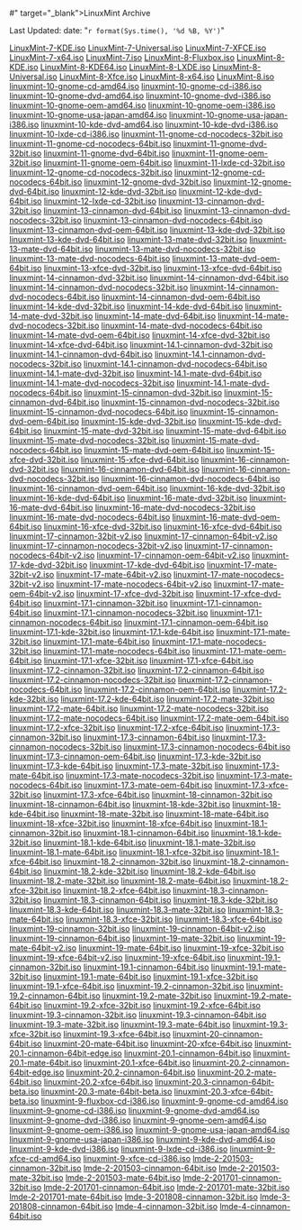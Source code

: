 #" target="_blank">LinuxMint Archive

Last Updated:   date: "`r format(Sys.time(), '%d %B, %Y')`"

<a href="http://gateway.btfs.io/btfs/QmX76yxFrhzwm7mraiWizjkYGJZHDYq6ASjLEbygNduCza" target="_blank">	LinuxMint-7-KDE.iso</a>
<a href="http://gateway.btfs.io/btfs/Qmb9dHfiz1TAzfVvktisWbfRtbrD1KdX6rZAiXvq3d2z9E" target="_blank">	LinuxMint-7-Universal.iso</a>
<a href="http://gateway.btfs.io/btfs/QmUr2xLWUmwdzSJfkcSBJer8Lkzuo1hTWTqvtSZuVcD9ra" target="_blank">	LinuxMint-7-XFCE.iso</a>
<a href="http://gateway.btfs.io/btfs/QmRj2jDQpjswd56WM6CbDpKpCeHpRSZShohcQwanu5ggVn" target="_blank">	LinuxMint-7-x64.iso</a>
<a href="http://gateway.btfs.io/btfs/QmNc6ZiwLii3BR56A8LUSzfanwvfLrPKBHfcJxPdQ14ctH" target="_blank">	LinuxMint-7.iso</a>
<a href="http://gateway.btfs.io/btfs/QmUSj7tfXwAeSxpSJC5Tifc6gxPmHzX1B3gadXeWVGsdwN" target="_blank">	LinuxMint-8-Fluxbox.iso</a>
<a href="http://gateway.btfs.io/btfs/QmbjySp8QrxTUik5hhu37m4Gu74Fvu9284GG9pzF6AN6rN" target="_blank">	LinuxMint-8-KDE.iso</a>
<a href="http://gateway.btfs.io/btfs/QmU8cs394o36smbKp1JKJRE26zby5LHPRSMGrAPRf96GXP" target="_blank">	LinuxMint-8-KDE64.iso</a>
<a href="http://gateway.btfs.io/btfs/QmcyFaPRv2e4kg9pRiKjjxNraMb53Z4AbBdWqEkav5uQ4Y" target="_blank">	LinuxMint-8-LXDE.iso</a>
<a href="http://gateway.btfs.io/btfs/QmRYNFfnPBLXs2VeGNtM4ZbPLGMt6Az9ZHGwKwoJuELS4h" target="_blank">	LinuxMint-8-Universal.iso</a>
<a href="http://gateway.btfs.io/btfs/QmcLKQ67p8MdJsYTuhtzSwxZe3aJyW8m3HKLfUQS2UBkTT" target="_blank">	LinuxMint-8-Xfce.iso</a>
<a href="http://gateway.btfs.io/btfs/QmT5oxPvYivbLvhffVFm2HXYecRUGtcMuU5pFUF7RgA9Tz" target="_blank">	LinuxMint-8-x64.iso</a>
<a href="http://gateway.btfs.io/btfs/QmfNNe7k12TDs9imoY6mAkENmLsCWnUeuj6TP1chGHuxnP" target="_blank">	LinuxMint-8.iso</a>
<a href="http://gateway.btfs.io/btfs/QmUnjQB31e6cJaNUSdDANKVQ6A6Qyi2CfYkcJ4MHf6bbY7" target="_blank">	linuxmint-10-gnome-cd-amd64.iso</a>
<a href="http://gateway.btfs.io/btfs/Qmbf55Bn5xmnsxCBKnLmcNgXv4kmjwLEjKnyo51r3HGWxb" target="_blank">	linuxmint-10-gnome-cd-i386.iso</a>
<a href="http://gateway.btfs.io/btfs/Qmb2Fi36dHfDpkmYLrQ9cuocPPwbii3tSeeh5DWwu34fU7" target="_blank">	linuxmint-10-gnome-dvd-amd64.iso</a>
<a href="http://gateway.btfs.io/btfs/QmSHBNnpqCjJTy4Ua92PBcvq779wWivKWXiDzE6wrbi3HA" target="_blank">	linuxmint-10-gnome-dvd-i386.iso</a>
<a href="http://gateway.btfs.io/btfs/QmaEwf2hgWsxjnHqL8TABqTAam7bwkyy8XjKFc1EwA3xup" target="_blank">	linuxmint-10-gnome-oem-amd64.iso</a>
<a href="http://gateway.btfs.io/btfs/QmTbU4RAfTxBZAJqCwfkvrnxv6RYe5dmEZKsdfXkmcG8vq" target="_blank">	linuxmint-10-gnome-oem-i386.iso</a>
<a href="http://gateway.btfs.io/btfs/QmYmE4Sixk1BzBcGUMnYKFLG8eJWUbFft9qcajzpjksrLs" target="_blank">	linuxmint-10-gnome-usa-japan-amd64.iso</a>
<a href="http://gateway.btfs.io/btfs/QmSu37ionwrMRccrCebceWSB67bnqFTuV2irNBRDhccCwM" target="_blank">	linuxmint-10-gnome-usa-japan-i386.iso</a>
<a href="http://gateway.btfs.io/btfs/QmYTkG1Sy6AefWLt4aNmKR5vTJLtqyUVZZcpfT61Lxk4Lf" target="_blank">	linuxmint-10-kde-dvd-amd64.iso</a>
<a href="http://gateway.btfs.io/btfs/QmdopFKRF8myNjGNwsGEYLz5VFy8HVw4VWWiQW1DYHWNeP" target="_blank">	linuxmint-10-kde-dvd-i386.iso</a>
<a href="http://gateway.btfs.io/btfs/QmR63FH9XZqUTcgXtz2p4rHHkGPoebqG97pqNdsYVwwSJX" target="_blank">	linuxmint-10-lxde-cd-i386.iso</a>
<a href="http://gateway.btfs.io/btfs/QmYhvuabKLjuJUcmQqhLGjsutd6Vz8t8d4DjX2uYL37LDT" target="_blank">	linuxmint-11-gnome-cd-nocodecs-32bit.iso</a>
<a href="http://gateway.btfs.io/btfs/QmdA8ScFNkFgawFfy9TfioT2Cf3EmTaW7SgJact9m7U23N" target="_blank">	linuxmint-11-gnome-cd-nocodecs-64bit.iso</a>
<a href="http://gateway.btfs.io/btfs/QmS5vK327HEkXD1A5W177Ct6eQ9KWECFmUbxZso1LUZibn" target="_blank">	linuxmint-11-gnome-dvd-32bit.iso</a>
<a href="http://gateway.btfs.io/btfs/QmVrPtMy9TmLQN2AWSV8fDzfLcgCFww7nPuTqFgd9zLEQ4" target="_blank">	linuxmint-11-gnome-dvd-64bit.iso</a>
<a href="http://gateway.btfs.io/btfs/Qmae5AXkJpS8KMP6U5oALVujkSyNkZNBDyGx91B1sysTGG" target="_blank">	linuxmint-11-gnome-oem-32bit.iso</a>
<a href="http://gateway.btfs.io/btfs/QmccRp7zE4No2vHKJPy2DzNfDMH8pvGiRkjEB2vzJx4Mxj" target="_blank">	linuxmint-11-gnome-oem-64bit.iso</a>
<a href="http://gateway.btfs.io/btfs/Qmaqi4356tbDBFbFoU8sqg24U7N13AQPjG1RCf1YhFXjUq" target="_blank">	linuxmint-11-lxde-cd-32bit.iso</a>
<a href="http://gateway.btfs.io/btfs/QmQwKq8fxoxNRVGs6ZK5YRJuzsExffNK1Foghx7FvKLhKw" target="_blank">	linuxmint-12-gnome-cd-nocodecs-32bit.iso</a>
<a href="http://gateway.btfs.io/btfs/QmegonwAud24bgYhjdFmUEtpi4P47TkLCL6NKKmgvMkVVs" target="_blank">	linuxmint-12-gnome-cd-nocodecs-64bit.iso</a>
<a href="http://gateway.btfs.io/btfs/QmZgw9axvXmxo2DRg6kuJQDwmVEqWijufLRSDB3s6YpXYd" target="_blank">	linuxmint-12-gnome-dvd-32bit.iso</a>
<a href="http://gateway.btfs.io/btfs/QmZEDMUjyxTPTXesHhrTo8Jtf6TB14zEsmb4b8Mt5RYehU" target="_blank">	linuxmint-12-gnome-dvd-64bit.iso</a>
<a href="http://gateway.btfs.io/btfs/QmZbabTKokanrpAfbBhqpiyusirrYhdcw1VN2J2AoGAsMx" target="_blank">	linuxmint-12-kde-dvd-32bit.iso</a>
<a href="http://gateway.btfs.io/btfs/QmdGEYeoomGMsESYiJk4Z67mY2NmKZEbQawVRR6Z2uemys" target="_blank">	linuxmint-12-kde-dvd-64bit.iso</a>
<a href="http://gateway.btfs.io/btfs/QmaiMSA6fYa9UasVgmBGyLfLptmiphhfAwdxWpqzRtLbqJ" target="_blank">	linuxmint-12-lxde-cd-32bit.iso</a>
<a href="http://gateway.btfs.io/btfs/QmbRxMNWQrPTAJWthuUMuUz2CTALVyZ8Do4HdojTShKWEa" target="_blank">	linuxmint-13-cinnamon-dvd-32bit.iso</a>
<a href="http://gateway.btfs.io/btfs/QmRzzTyDwcTY78PP3LyFkTHq686NfD93yTFTFBHKRkHwns" target="_blank">	linuxmint-13-cinnamon-dvd-64bit.iso</a>
<a href="http://gateway.btfs.io/btfs/QmaaCFypDZR9eKr8rH1XH7NCWHvcTm62ETuaVXq9v86SCL" target="_blank">	linuxmint-13-cinnamon-dvd-nocodecs-32bit.iso</a>
<a href="http://gateway.btfs.io/btfs/QmVzbs8tPYUSdauNAgkvteR4Zm3H98RKsZxFqDUb9MT7v8" target="_blank">	linuxmint-13-cinnamon-dvd-nocodecs-64bit.iso</a>
<a href="http://gateway.btfs.io/btfs/QmfJfVFYs7yxSGC9dfm6ByGPTcmQMiWjQ5aiKVbmuSKpWo" target="_blank">	linuxmint-13-cinnamon-dvd-oem-64bit.iso</a>
<a href="http://gateway.btfs.io/btfs/QmT3SoW7wFCN4YCzecYtHexgRkHTJkuJxDgdtThphnk4vj" target="_blank">	linuxmint-13-kde-dvd-32bit.iso</a>
<a href="http://gateway.btfs.io/btfs/QmTCb2akxV8PF3NorZ99HjU8T8SMTpXMT3QGwAhSfUhZMa" target="_blank">	linuxmint-13-kde-dvd-64bit.iso</a>
<a href="http://gateway.btfs.io/btfs/QmTeVmgxAHuz68JkPujinKD5yRboJXcwifAMH2FzANiZWn" target="_blank">	linuxmint-13-mate-dvd-32bit.iso</a>
<a href="http://gateway.btfs.io/btfs/QmZUKaTrF7UHkZJiHA2a9MgmTvhhFTbprNV3zonMXphrtX" target="_blank">	linuxmint-13-mate-dvd-64bit.iso</a>
<a href="http://gateway.btfs.io/btfs/QmTj14u3dUtL4ywEsbm1rN8upH9wQs3XCbX3UPU8zjQwMt" target="_blank">	linuxmint-13-mate-dvd-nocodecs-32bit.iso</a>
<a href="http://gateway.btfs.io/btfs/QmeT22ywqLPt8qUE9ABeBShiUbsCodk13JAfv34gDyYLYe" target="_blank">	linuxmint-13-mate-dvd-nocodecs-64bit.iso</a>
<a href="http://gateway.btfs.io/btfs/QmWdfVXG6DMbSn3kqe2cPNqDCGcMFnhYQ3MEksLpRw4pd9" target="_blank">	linuxmint-13-mate-dvd-oem-64bit.iso</a>
<a href="http://gateway.btfs.io/btfs/Qma7qnrfQyyhsUyMwp1BPwRA3jecLsKHz86ufsKh1ftmQ2" target="_blank">	linuxmint-13-xfce-dvd-32bit.iso</a>
<a href="http://gateway.btfs.io/btfs/QmXECMgDbRp36dFtX9pUSCZ45znnj9hkbtXPSreBSC6zSY" target="_blank">	linuxmint-13-xfce-dvd-64bit.iso</a>
<a href="http://gateway.btfs.io/btfs/QmQudCTKL5uJxgoSMmuDo1AygoAaksheCyKrdJripYjVM1" target="_blank">	linuxmint-14-cinnamon-dvd-32bit.iso</a>
<a href="http://gateway.btfs.io/btfs/QmPXR1FZBaWYpw4kkDFHAcQr3YcSwKzTQ5dAnB3L6wkYrX" target="_blank">	linuxmint-14-cinnamon-dvd-64bit.iso</a>
<a href="http://gateway.btfs.io/btfs/Qmd1mH8rdauVUhubYVeT3neeG3GbxWQNQDxiQiDaLazVqp" target="_blank">	linuxmint-14-cinnamon-dvd-nocodecs-32bit.iso</a>
<a href="http://gateway.btfs.io/btfs/Qmc4UtLYpygvk1CMdu2MkcazoJsiaHaVZ9Um4ZjSP1bX3z" target="_blank">	linuxmint-14-cinnamon-dvd-nocodecs-64bit.iso</a>
<a href="http://gateway.btfs.io/btfs/QmPibjSMQ2zFqJrPsroZ7otpvSi1rRB9StECKqCAiRGymL" target="_blank">	linuxmint-14-cinnamon-dvd-oem-64bit.iso</a>
<a href="http://gateway.btfs.io/btfs/QmQzHb4u5UuAF1HB1Mhh9FqVQxnQUhZSTUaWhVKg3pwCq3" target="_blank">	linuxmint-14-kde-dvd-32bit.iso</a>
<a href="http://gateway.btfs.io/btfs/QmQoSqyjKozRjmTd6wi7CUfe4SjteyDicpYgz2dCm3rGRX" target="_blank">	linuxmint-14-kde-dvd-64bit.iso</a>
<a href="http://gateway.btfs.io/btfs/QmPaTvSWV2JrT1hUNaQUWLAbBuHmP7jvCKVS4a3auhwVwV" target="_blank">	linuxmint-14-mate-dvd-32bit.iso</a>
<a href="http://gateway.btfs.io/btfs/QmZkAvhrCmET33F3VfP2uVdrwENG44A1XTAt3G3QLz3wU1" target="_blank">	linuxmint-14-mate-dvd-64bit.iso</a>
<a href="http://gateway.btfs.io/btfs/QmdeJUefZzvkzk2dFHbAryS3eo6gFXR1WTGqttFjK1TkXW" target="_blank">	linuxmint-14-mate-dvd-nocodecs-32bit.iso</a>
<a href="http://gateway.btfs.io/btfs/QmdkHZi13yGLN6FsWgPGSiUbxbAvTSzXgmKB6CuNNhnYa1" target="_blank">	linuxmint-14-mate-dvd-nocodecs-64bit.iso</a>
<a href="http://gateway.btfs.io/btfs/QmawEwK22LyEQCaHRqP19TZS9nnVae6Up6tiUMHk7xjZ7E" target="_blank">	linuxmint-14-mate-dvd-oem-64bit.iso</a>
<a href="http://gateway.btfs.io/btfs/Qmb93AZYxFE3Rx1rUEZDuTXDFz1Cvk8PNTfNCzDmcqyEGU" target="_blank">	linuxmint-14-xfce-dvd-32bit.iso</a>
<a href="http://gateway.btfs.io/btfs/QmdbJSriQn24zD8hCu43BVZCrDvjD2HyZpTUwkhvVXn4cD" target="_blank">	linuxmint-14-xfce-dvd-64bit.iso</a>
<a href="http://gateway.btfs.io/btfs/Qma8uqysSxMymZhCzrFoDQqfxVvF1FQMnjWjhZ8YohmvPH" target="_blank">	linuxmint-14.1-cinnamon-dvd-32bit.iso</a>
<a href="http://gateway.btfs.io/btfs/QmTUgCNFGu2vjjrkavQHdss8iPEA84uTrLnygEciJTSGhc" target="_blank">	linuxmint-14.1-cinnamon-dvd-64bit.iso</a>
<a href="http://gateway.btfs.io/btfs/QmdPPxMZAovfhxbgh6HQNg3DyMht2vBVwX5aA877fwwt8F" target="_blank">	linuxmint-14.1-cinnamon-dvd-nocodecs-32bit.iso</a>
<a href="http://gateway.btfs.io/btfs/QmfEJk7d5mZA9WXffKxFAQBN3G1snLWLBDMuGJLYm35aJT" target="_blank">	linuxmint-14.1-cinnamon-dvd-nocodecs-64bit.iso</a>
<a href="http://gateway.btfs.io/btfs/QmPJsLbNYsxopgv7oDR13q4Dbr1n4w8tnF7v9JLB37d1zE" target="_blank">	linuxmint-14.1-mate-dvd-32bit.iso</a>
<a href="http://gateway.btfs.io/btfs/QmR9eQork1MAsFYbX4ohknS9SwxVh4KDuozkFv3ZVVqx2M" target="_blank">	linuxmint-14.1-mate-dvd-64bit.iso</a>
<a href="http://gateway.btfs.io/btfs/QmbePWYWwJyhyycfRPvjEjvZjs4Y3tBg9iJ1ttgT8XRAT6" target="_blank">	linuxmint-14.1-mate-dvd-nocodecs-32bit.iso</a>
<a href="http://gateway.btfs.io/btfs/QmR1dnfgzJBJa3JXCzDRoygK9YyEUQJnfqn7RHGg4dtAYe" target="_blank">	linuxmint-14.1-mate-dvd-nocodecs-64bit.iso</a>
<a href="http://gateway.btfs.io/btfs/QmUdmxu4JTrq4gjzbbAyHgYuNt1wQe5Kk2Hif6BpFAmn9b" target="_blank">	linuxmint-15-cinnamon-dvd-32bit.iso</a>
<a href="http://gateway.btfs.io/btfs/QmbirHvUSmawRzfub8KSq9BVrj7KV5T1YT27h9R4gbTuKc" target="_blank">	linuxmint-15-cinnamon-dvd-64bit.iso</a>
<a href="http://gateway.btfs.io/btfs/QmfGVi3aR9yhRGGeAVoByuTThaQe4QGiRy9wtXKcSKKuqX" target="_blank">	linuxmint-15-cinnamon-dvd-nocodecs-32bit.iso</a>
<a href="http://gateway.btfs.io/btfs/QmYWhnZuPG2t79HuVQyL2EHZi67xvZnk1oxY4B7QnjaoRK" target="_blank">	linuxmint-15-cinnamon-dvd-nocodecs-64bit.iso</a>
<a href="http://gateway.btfs.io/btfs/QmP7Kf7p23VS4J4euYZwnrT6V23SZbVRfnDorhYo45RV9h" target="_blank">	linuxmint-15-cinnamon-dvd-oem-64bit.iso</a>
<a href="http://gateway.btfs.io/btfs/QmUXseup6fVZ3GpCdf51aQuP6CEHJDkU5vF7Xa1o6A8DeD" target="_blank">	linuxmint-15-kde-dvd-32bit.iso</a>
<a href="http://gateway.btfs.io/btfs/QmQfQ7dnA3im5QmNn7idUe9A7M622E5aZqpUSUFHyors5x" target="_blank">	linuxmint-15-kde-dvd-64bit.iso</a>
<a href="http://gateway.btfs.io/btfs/QmWVPEmDRPNT1PtMzwpP3gP4XsS5Hcd3ch433owqw53Fx3" target="_blank">	linuxmint-15-mate-dvd-32bit.iso</a>
<a href="http://gateway.btfs.io/btfs/QmeAJGxAZUDqHV6ezMfHZ74u97fqPn57yVigCRVdwTSrVf" target="_blank">	linuxmint-15-mate-dvd-64bit.iso</a>
<a href="http://gateway.btfs.io/btfs/QmdV4298tWvjCP5D1RepKV75E9thGwsak5CksM182XfQKh" target="_blank">	linuxmint-15-mate-dvd-nocodecs-32bit.iso</a>
<a href="http://gateway.btfs.io/btfs/QmVwm9VWh6Tavv3v7CFDQBodB3kokWGfcrHJgB1uUPESM4" target="_blank">	linuxmint-15-mate-dvd-nocodecs-64bit.iso</a>
<a href="http://gateway.btfs.io/btfs/QmWHJsFPodz5sQv9AEnyfgD8LafbYoo6c6UMne2hJ9Gzxf" target="_blank">	linuxmint-15-mate-dvd-oem-64bit.iso</a>
<a href="http://gateway.btfs.io/btfs/QmX4Kxw1qtCYKhtWkmyf8Y9SB6bT3PftnuYUP7JdBSb7f2" target="_blank">	linuxmint-15-xfce-dvd-32bit.iso</a>
<a href="http://gateway.btfs.io/btfs/QmUevXD5tPSNd1ByFLMcSWECBSdk8YrMiKV7qMZWtMjCAF" target="_blank">	linuxmint-15-xfce-dvd-64bit.iso</a>
<a href="http://gateway.btfs.io/btfs/QmZDmdX7Yr7JbvcgwMmK7WhFXC58oojLcmxEBNdqfdPq6M" target="_blank">	linuxmint-16-cinnamon-dvd-32bit.iso</a>
<a href="http://gateway.btfs.io/btfs/QmVCwUBBYjLgKWEg6NeexF9bgeE9PViRhSTrC9thM2Jnju" target="_blank">	linuxmint-16-cinnamon-dvd-64bit.iso</a>
<a href="http://gateway.btfs.io/btfs/QmRCdoLWFoGiUVrtkr1gLT4tPfY2AKRFeSpcWEAainKbqT" target="_blank">	linuxmint-16-cinnamon-dvd-nocodecs-32bit.iso</a>
<a href="http://gateway.btfs.io/btfs/Qme9KwYjQaiNUuNWydN26x5W9xgYUiXweMCuS5HCC358xF" target="_blank">	linuxmint-16-cinnamon-dvd-nocodecs-64bit.iso</a>
<a href="http://gateway.btfs.io/btfs/QmdSFHaxDt4vJWo5WkbGk6JNST8bdGvY1But4WT3SfMepu" target="_blank">	linuxmint-16-cinnamon-dvd-oem-64bit.iso</a>
<a href="http://gateway.btfs.io/btfs/QmV1Z4Cizsa7YsK8EmE95xx7WH8R4bhdYjRuScuQdjQ8sq" target="_blank">	linuxmint-16-kde-dvd-32bit.iso</a>
<a href="http://gateway.btfs.io/btfs/QmQqCw3qww1aWNWAegvM2aPDHf3Q4gLtFt1i3FAyVgBLe7" target="_blank">	linuxmint-16-kde-dvd-64bit.iso</a>
<a href="http://gateway.btfs.io/btfs/QmTCEePoTKW8ysRYjerd9UzjfFcwRp5gpwtGK1GbvqeUtU" target="_blank">	linuxmint-16-mate-dvd-32bit.iso</a>
<a href="http://gateway.btfs.io/btfs/QmaB9CyJTJqARb7tnQFbmPpUfEAnnoa3mUu7DMpuYviUAX" target="_blank">	linuxmint-16-mate-dvd-64bit.iso</a>
<a href="http://gateway.btfs.io/btfs/QmfFxyyhu1r2BuTpCvvbb5qHD1qgY7oAjj4xHnMzH8ZYyS" target="_blank">	linuxmint-16-mate-dvd-nocodecs-32bit.iso</a>
<a href="http://gateway.btfs.io/btfs/QmNd4c2prLAgiWbsCcfPL5YLoja9pxTv2pLPghF8v2cGSS" target="_blank">	linuxmint-16-mate-dvd-nocodecs-64bit.iso</a>
<a href="http://gateway.btfs.io/btfs/QmUbF7jqDLA7XvwozHis8Aq3qE2pJ9C9fDaPoJPZHHGDoc" target="_blank">	linuxmint-16-mate-dvd-oem-64bit.iso</a>
<a href="http://gateway.btfs.io/btfs/QmUgiVBf7BPyiCBRfa3qsGM4keMEVvX2m8QSioAG77fNhh" target="_blank">	linuxmint-16-xfce-dvd-32bit.iso</a>
<a href="http://gateway.btfs.io/btfs/QmQrgPTmycgdG8zKrkW4d386eZAep7Uiyfg16MyP1wJdLn" target="_blank">	linuxmint-16-xfce-dvd-64bit.iso</a>
<a href="http://gateway.btfs.io/btfs/Qma85qT3bPEk3eX3Je47h6tiPjZMBiphqx4oBPMGck3EaT" target="_blank">	linuxmint-17-cinnamon-32bit-v2.iso</a>
<a href="http://gateway.btfs.io/btfs/QmQh1knkC2YwraMg9TNa8ALZYVgWz3R6apUyVRmwbCrD8C" target="_blank">	linuxmint-17-cinnamon-64bit-v2.iso</a>
<a href="http://gateway.btfs.io/btfs/Qmf1tsH3f3J2i2foSqC7PUod9nstW2s5tK4EVuWv1Qo2Gm" target="_blank">	linuxmint-17-cinnamon-nocodecs-32bit-v2.iso</a>
<a href="http://gateway.btfs.io/btfs/QmfUe49iZ7ymKmEwkDu1F6mqFC9kSHjNP9Jzu5Fc5zrb7p" target="_blank">	linuxmint-17-cinnamon-nocodecs-64bit-v2.iso</a>
<a href="http://gateway.btfs.io/btfs/QmTkxVooXd1dDDbLJ7EK2cTP8U6wJ4cQvjP45bgCRZDsWw" target="_blank">	linuxmint-17-cinnamon-oem-64bit-v2.iso</a>
<a href="http://gateway.btfs.io/btfs/QmXRwj5Rd3B4eZZteaCwkgmBzovDcVquBi3mJaMhjmEkkD" target="_blank">	linuxmint-17-kde-dvd-32bit.iso</a>
<a href="http://gateway.btfs.io/btfs/QmciqbR4SEvS8UbkTUgfq278J6LW5ZMXDiyGwEfvL27dNm" target="_blank">	linuxmint-17-kde-dvd-64bit.iso</a>
<a href="http://gateway.btfs.io/btfs/QmXMHVS4MLpS1LVbdjmssKLVwvTsJLx7gNPYP4TxPrBK1m" target="_blank">	linuxmint-17-mate-32bit-v2.iso</a>
<a href="http://gateway.btfs.io/btfs/QmWjp6gQ7q2s3cySWFUAR8PpWjaniHoYArnRf4ZuVEGNkQ" target="_blank">	linuxmint-17-mate-64bit-v2.iso</a>
<a href="http://gateway.btfs.io/btfs/QmaafUBBMUJQxVvRqECThqfoqcd4raa2rs1pHXC8eieg7M" target="_blank">	linuxmint-17-mate-nocodecs-32bit-v2.iso</a>
<a href="http://gateway.btfs.io/btfs/Qmbh19EjYkPtKGTbPg89eQRyugkDbgMQDQQkMLzXksfwzJ" target="_blank">	linuxmint-17-mate-nocodecs-64bit-v2.iso</a>
<a href="http://gateway.btfs.io/btfs/QmPQncWgBf53hjW1ca3xkdokn5KPeRSmuF6VDVWptaxPyE" target="_blank">	linuxmint-17-mate-oem-64bit-v2.iso</a>
<a href="http://gateway.btfs.io/btfs/QmcPNdprLQbutRH4Rut4XSzG17tV4y7xBcqzEprswE4r4s" target="_blank">	linuxmint-17-xfce-dvd-32bit.iso</a>
<a href="http://gateway.btfs.io/btfs/QmejR6j5FXau3zvyCfS9h75V6hLp2GKakg9KksDn9CQEbY" target="_blank">	linuxmint-17-xfce-dvd-64bit.iso</a>
<a href="http://gateway.btfs.io/btfs/QmaNkvUZnDsizHswf46bySTJUo1nWRWgwLwErY2sg9c9LK" target="_blank">	linuxmint-17.1-cinnamon-32bit.iso</a>
<a href="http://gateway.btfs.io/btfs/QmcKBC5v2ZwHBtkrpmnrVR2fjACyG8ubrKiPiFJAYN4b73" target="_blank">	linuxmint-17.1-cinnamon-64bit.iso</a>
<a href="http://gateway.btfs.io/btfs/QmXYKj5Bkw1MLPi3pT6i9wPE85XHzevcdtU5nYihrfrGmz" target="_blank">	linuxmint-17.1-cinnamon-nocodecs-32bit.iso</a>
<a href="http://gateway.btfs.io/btfs/QmWzgzmSEAMCEdxLoD1SzqAikMD171Ja98SSEoUFn4UJ9w" target="_blank">	linuxmint-17.1-cinnamon-nocodecs-64bit.iso</a>
<a href="http://gateway.btfs.io/btfs/QmRfMFzL6NbiGNLpVGpUYyGevAiMZsAfvSE85J9FMnqWhY" target="_blank">	linuxmint-17.1-cinnamon-oem-64bit.iso</a>
<a href="http://gateway.btfs.io/btfs/QmX6BxSxHZscRdLCaLhBSs1BcBQwdSR4AXNnnRqEU5FTSM" target="_blank">	linuxmint-17.1-kde-32bit.iso</a>
<a href="http://gateway.btfs.io/btfs/QmakJsTHnSKqFzAr7MpcMVgmEYj69dSdQxZdTbjw9Sih3F" target="_blank">	linuxmint-17.1-kde-64bit.iso</a>
<a href="http://gateway.btfs.io/btfs/QmeQP36oeUoNRyPUtmcsrhf73HKwei7NyGP27teGdzRBxP" target="_blank">	linuxmint-17.1-mate-32bit.iso</a>
<a href="http://gateway.btfs.io/btfs/QmZFtBU5Hf1gcNMATBtLQebDzCzFts24aMcwDJp9CqqojM" target="_blank">	linuxmint-17.1-mate-64bit.iso</a>
<a href="http://gateway.btfs.io/btfs/QmdV2ND7sPCEz27szwiKctykRGTXXzDE37DGf7X4Feo1tE" target="_blank">	linuxmint-17.1-mate-nocodecs-32bit.iso</a>
<a href="http://gateway.btfs.io/btfs/QmWHSNXMQuWxKcZZN5gU1Tm59Y5LdHENqAekxhBVgM93Bb" target="_blank">	linuxmint-17.1-mate-nocodecs-64bit.iso</a>
<a href="http://gateway.btfs.io/btfs/QmRZ8rDkjbYNEjgyNzi8TiqGruMTQZoSsSXdzbGNGZTCKj" target="_blank">	linuxmint-17.1-mate-oem-64bit.iso</a>
<a href="http://gateway.btfs.io/btfs/QmZUTDRtwNRw7Cn9rCXFBPbpfr9Pg3qk3RVQMMmt69EpbT" target="_blank">	linuxmint-17.1-xfce-32bit.iso</a>
<a href="http://gateway.btfs.io/btfs/QmfRJAN2MD6Y2ku8512C5iuLwSpbn9S6xWsc9KNenA3Sq2" target="_blank">	linuxmint-17.1-xfce-64bit.iso</a>
<a href="http://gateway.btfs.io/btfs/QmQM8EHxa5SjA4nMACraiJ89ez25B976nopfWbYG6FPPWq" target="_blank">	linuxmint-17.2-cinnamon-32bit.iso</a>
<a href="http://gateway.btfs.io/btfs/QmevRBhm7vHe5j3XHXrwMPx1dHsB6myLGnV1DXiDMGammn" target="_blank">	linuxmint-17.2-cinnamon-64bit.iso</a>
<a href="http://gateway.btfs.io/btfs/QmZd9iidtE8QCxjPoR3qJyt5tvqK46h7uhr6rsD5rzuBoQ" target="_blank">	linuxmint-17.2-cinnamon-nocodecs-32bit.iso</a>
<a href="http://gateway.btfs.io/btfs/QmSj4yXkpbcBSQdHUKH1jj9FbxZVrpZQSXVXpoUmfNEmeD" target="_blank">	linuxmint-17.2-cinnamon-nocodecs-64bit.iso</a>
<a href="http://gateway.btfs.io/btfs/QmTRCk5WoJDoTrezf5uByKMXD8t3kYqNKC9YgjYEeUu3Z6" target="_blank">	linuxmint-17.2-cinnamon-oem-64bit.iso</a>
<a href="http://gateway.btfs.io/btfs/QmYnZNnaiBvMSJKGNss6xxCWjAM8z11n7g7JDyY48YG5qk" target="_blank">	linuxmint-17.2-kde-32bit.iso</a>
<a href="http://gateway.btfs.io/btfs/QmZT7U6TdRB4w9fMFrpXby42KyQFajxRYCsSpgQYXkCNTW" target="_blank">	linuxmint-17.2-kde-64bit.iso</a>
<a href="http://gateway.btfs.io/btfs/QmZTkCcKV78SvQtcqCZ5sLqbLtFtE4JHk2fCoCB2nK53Rd" target="_blank">	linuxmint-17.2-mate-32bit.iso</a>
<a href="http://gateway.btfs.io/btfs/QmbZccd1UMcAVYbeQn6y4Jp1uCYwUyKxKBfudr25aefHkz" target="_blank">	linuxmint-17.2-mate-64bit.iso</a>
<a href="http://gateway.btfs.io/btfs/QmVqh9NZ35jyJbDqMdTauRERodDHQ2A2mdhJV6Q22e2ZQc" target="_blank">	linuxmint-17.2-mate-nocodecs-32bit.iso</a>
<a href="http://gateway.btfs.io/btfs/QmbSiWa7i9C4DUQ6WZ3wCWccsKM9CRrqUxyCxA6VsJZC84" target="_blank">	linuxmint-17.2-mate-nocodecs-64bit.iso</a>
<a href="http://gateway.btfs.io/btfs/Qmc68dhNBzJS6HoqiULpdh9aJmmUDUG3JS2MeAcUxJga4G" target="_blank">	linuxmint-17.2-mate-oem-64bit.iso</a>
<a href="http://gateway.btfs.io/btfs/QmZbxEupMbVBhMP95FuZdMDVMuJRur8FynEyrqTaUCrp53" target="_blank">	linuxmint-17.2-xfce-32bit.iso</a>
<a href="http://gateway.btfs.io/btfs/QmctTZ9W8CdLQcGr27hwopYgyFGFawToRzLPKVZ9kcqtVh" target="_blank">	linuxmint-17.2-xfce-64bit.iso</a>
<a href="http://gateway.btfs.io/btfs/QmUK85WdQ7rKwrqchS9fKZ5GHh3LQi8E29bfGo4knHTrML" target="_blank">	linuxmint-17.3-cinnamon-32bit.iso</a>
<a href="http://gateway.btfs.io/btfs/QmcufKuNGaoHR3ichqYC9ogMZYLC8rmL5QZj31GaUUvaKg" target="_blank">	linuxmint-17.3-cinnamon-64bit.iso</a>
<a href="http://gateway.btfs.io/btfs/QmRtSoPh97FgiRiDXPz7i8mw5UaLk36nbUU1qFfjVtx8wV" target="_blank">	linuxmint-17.3-cinnamon-nocodecs-32bit.iso</a>
<a href="http://gateway.btfs.io/btfs/QmUZiBoyLTsVn6CQnCuqyG4HBBCCPYUWocpafEam5XJCeH" target="_blank">	linuxmint-17.3-cinnamon-nocodecs-64bit.iso</a>
<a href="http://gateway.btfs.io/btfs/QmavLfDdd74phr45sEZ36PQLFxU3BugoYnFNGbt7zr8nv3" target="_blank">	linuxmint-17.3-cinnamon-oem-64bit.iso</a>
<a href="http://gateway.btfs.io/btfs/QmTthYroszWNWqSuQ2hS9tB6fhHDgQwSqEC2HXVNn5oZ5b" target="_blank">	linuxmint-17.3-kde-32bit.iso</a>
<a href="http://gateway.btfs.io/btfs/QmaWezY8Xk3woPjYAUtUkzAeG2PEDNDUGuh3VEV3ch2NEU" target="_blank">	linuxmint-17.3-kde-64bit.iso</a>
<a href="http://gateway.btfs.io/btfs/QmdKvmt4oGdWk1QKTLSnk6FB24xTzsG5t98EQ3Sdi3eJWx" target="_blank">	linuxmint-17.3-mate-32bit.iso</a>
<a href="http://gateway.btfs.io/btfs/QmNTsCgu34DrXDa7ZA26Zxow5J8REv8UQJ9b8jQrxvVUZS" target="_blank">	linuxmint-17.3-mate-64bit.iso</a>
<a href="http://gateway.btfs.io/btfs/QmNym1t32YhefLJrnDE9n6WESFLt4wTkbUPY4gzBHjbNDW" target="_blank">	linuxmint-17.3-mate-nocodecs-32bit.iso</a>
<a href="http://gateway.btfs.io/btfs/QmXbA3arGDVjmk57oLBVSBDRu4XeDovgE6QFqCANhARMyr" target="_blank">	linuxmint-17.3-mate-nocodecs-64bit.iso</a>
<a href="http://gateway.btfs.io/btfs/QmdtxU9wdgPVGBnfWyyUCvLX858tAmzncxr9k5F8UCRYWE" target="_blank">	linuxmint-17.3-mate-oem-64bit.iso</a>
<a href="http://gateway.btfs.io/btfs/QmVwftz2fKxCbrpgxgMEGLuz2X3hgPMx1C1MieyTNYmQsx" target="_blank">	linuxmint-17.3-xfce-32bit.iso</a>
<a href="http://gateway.btfs.io/btfs/QmeboSDY2BNktnnP8HnB2iRuSFFRyK1PuNAovAu27JJ9MB" target="_blank">	linuxmint-17.3-xfce-64bit.iso</a>
<a href="http://gateway.btfs.io/btfs/QmRSpQsurC7h9PcSEa5bsvSoBtpUV5YcYXrHYUWZZSFwyg" target="_blank">	linuxmint-18-cinnamon-32bit.iso</a>
<a href="http://gateway.btfs.io/btfs/QmNVyNET66RKpump1bdvNxTL5pbTW3QShTdRkygVz9Xr5f" target="_blank">	linuxmint-18-cinnamon-64bit.iso</a>
<a href="http://gateway.btfs.io/btfs/QmTMs6CPzXpYnYcMTwvTsMjnR5BMH6gqYG8yUZWhSUFerW" target="_blank">	linuxmint-18-kde-32bit.iso</a>
<a href="http://gateway.btfs.io/btfs/QmcHqw5phWgEjtGoQq5kehy3HebbmffQAHJErziCY1sXLF" target="_blank">	linuxmint-18-kde-64bit.iso</a>
<a href="http://gateway.btfs.io/btfs/QmaoG7BE7xJS81RckaPCeJHbLLtg9sPTYZVjRoCPxiM2Mo" target="_blank">	linuxmint-18-mate-32bit.iso</a>
<a href="http://gateway.btfs.io/btfs/QmTB4pc2BM9xdKkVTHVoxzyWmrKU3AsbEznZWcEu46Wt8E" target="_blank">	linuxmint-18-mate-64bit.iso</a>
<a href="http://gateway.btfs.io/btfs/QmNaZPRof2TuK1pZB4rpQiUnS4KvGqz1kGtMVftz9utg96" target="_blank">	linuxmint-18-xfce-32bit.iso</a>
<a href="http://gateway.btfs.io/btfs/QmSaEsbwaeqefsWdsrqLMS8MeZDuygUmJD3bDEojyUq5eL" target="_blank">	linuxmint-18-xfce-64bit.iso</a>
<a href="http://gateway.btfs.io/btfs/QmbjWCjxSiyqKbUWbkreVcaZcDV5TFngPwxsDoM4NhECsy" target="_blank">	linuxmint-18.1-cinnamon-32bit.iso</a>
<a href="http://gateway.btfs.io/btfs/Qmb8BZuyDjwSnzkdGgLmZmZM5LxtjKZqckZdhjEwmPx9LF" target="_blank">	linuxmint-18.1-cinnamon-64bit.iso</a>
<a href="http://gateway.btfs.io/btfs/QmUUhaatjnPcPQ9Pa3hdE64EvfKLCzcMGJaHGWqZNVw6zZ" target="_blank">	linuxmint-18.1-kde-32bit.iso</a>
<a href="http://gateway.btfs.io/btfs/Qma95AaDWC7TgEe8pZwHRgmhWmpwRbRQc3SMcn9rzwUHHg" target="_blank">	linuxmint-18.1-kde-64bit.iso</a>
<a href="http://gateway.btfs.io/btfs/QmcvZMJ2UPuUt3Pe7GweQSsMwfCe9Wvy2PiGtA2Qn9Q9t1" target="_blank">	linuxmint-18.1-mate-32bit.iso</a>
<a href="http://gateway.btfs.io/btfs/QmRqYGbz71wxW8iaJaP3gxKF87zp2kxDWG7ox6PirrDxNg" target="_blank">	linuxmint-18.1-mate-64bit.iso</a>
<a href="http://gateway.btfs.io/btfs/QmRfQczHQVFHmwsse4q8QCjge9wrhgeNwEZbqW7cqcpkNg" target="_blank">	linuxmint-18.1-xfce-32bit.iso</a>
<a href="http://gateway.btfs.io/btfs/QmTeitzzfuS9qBqQ53g7yM6ViEmSrBts1Btb8t7m7e345D" target="_blank">	linuxmint-18.1-xfce-64bit.iso</a>
<a href="http://gateway.btfs.io/btfs/QmPK1udfbWMLdUitHABf5dKDN89Rgozng3mQETH43x5H6E" target="_blank">	linuxmint-18.2-cinnamon-32bit.iso</a>
<a href="http://gateway.btfs.io/btfs/QmU5BjB7FUW7VLuvdag3Dns2j6WVWNHzb95VfGVHNCKV1R" target="_blank">	linuxmint-18.2-cinnamon-64bit.iso</a>
<a href="http://gateway.btfs.io/btfs/QmNdBBtXecQnx6BbJjJJuR69vBXnEuQbGzaUY78bM5Ps14" target="_blank">	linuxmint-18.2-kde-32bit.iso</a>
<a href="http://gateway.btfs.io/btfs/QmVz1yVbomC1RNcVEdfWkqCpUb6AiRZp8sxcRRdqDH5Y88" target="_blank">	linuxmint-18.2-kde-64bit.iso</a>
<a href="http://gateway.btfs.io/btfs/QmNTGsR7un97LC8Wkq39uhpptNkSFmLFN61DZbJguTEndf" target="_blank">	linuxmint-18.2-mate-32bit.iso</a>
<a href="http://gateway.btfs.io/btfs/QmaLNbKVmXBjrD1QEAwpLbm6wbJpF7uaCyo1kyk7e763jf" target="_blank">	linuxmint-18.2-mate-64bit.iso</a>
<a href="http://gateway.btfs.io/btfs/QmZ7v7MwX3FyqXk1bSV8M4oywt89W9dygscji8xbmsgups" target="_blank">	linuxmint-18.2-xfce-32bit.iso</a>
<a href="http://gateway.btfs.io/btfs/Qmbiyf54vzHFxcmDbzhqATsQZ8yBgXjmbSuYjzRh1qViDK" target="_blank">	linuxmint-18.2-xfce-64bit.iso</a>
<a href="http://gateway.btfs.io/btfs/QmQyEeq9ewvt4SyhUhjmMYZYmFM2gqcSyc4bCke6snACv4" target="_blank">	linuxmint-18.3-cinnamon-32bit.iso</a>
<a href="http://gateway.btfs.io/btfs/QmZc9DYPYc9fYJL6tCobuAjWzE31rd9XQgjFFNJXX1tvNu" target="_blank">	linuxmint-18.3-cinnamon-64bit.iso</a>
<a href="http://gateway.btfs.io/btfs/Qmea9XjTvrhopjtjHs6r2bUYLEDdXD613K72dSx4wMmBJs" target="_blank">	linuxmint-18.3-kde-32bit.iso</a>
<a href="http://gateway.btfs.io/btfs/QmeYWBWrzHqCtdMqdXe89yaUrsJWfBoQed8xeXi8D3yPLA" target="_blank">	linuxmint-18.3-kde-64bit.iso</a>
<a href="http://gateway.btfs.io/btfs/QmNrVmd8Y6n3Vjsyk43hfuTyyuU96EvqZhj8v1w5QhHwef" target="_blank">	linuxmint-18.3-mate-32bit.iso</a>
<a href="http://gateway.btfs.io/btfs/QmQQZYzupKaZvSHe6GgMRWtKWSBUb8dvnyYoNNdwpKPKni" target="_blank">	linuxmint-18.3-mate-64bit.iso</a>
<a href="http://gateway.btfs.io/btfs/QmSrghiyXSyrkJyCYi1sK4j7LiJtQDAWxax8yX8KTVsoMW" target="_blank">	linuxmint-18.3-xfce-32bit.iso</a>
<a href="http://gateway.btfs.io/btfs/QmZ6ad7VAhxAK3o5sndRYqEDSJcqoBHUJX6JbXMsc3n5Ap" target="_blank">	linuxmint-18.3-xfce-64bit.iso</a>
<a href="http://gateway.btfs.io/btfs/QmeBmZetXnL8XgbQRVFhia4FCmKrS71wNWVypmyMxjrZz4" target="_blank">	linuxmint-19-cinnamon-32bit.iso</a>
<a href="http://gateway.btfs.io/btfs/QmPgL81B4gEsWdYymo93f3zR2pM7cxiyycMt4vBDSbdMnt" target="_blank">	linuxmint-19-cinnamon-64bit-v2.iso</a>
<a href="http://gateway.btfs.io/btfs/QmWEaKeDZpwEvmkWUSppRAMhV99G9EG3cYw241Dw9s1miR" target="_blank">	linuxmint-19-cinnamon-64bit.iso</a>
<a href="http://gateway.btfs.io/btfs/QmZDPPXuc6qfXKVwHma6qF4jQGo3dCbDJZichBDK9FAswD" target="_blank">	linuxmint-19-mate-32bit.iso</a>
<a href="http://gateway.btfs.io/btfs/QmaZjRkYnQL14eBHtHeHsEmcKmQgAkhzs9wi31f62dvVdt" target="_blank">	linuxmint-19-mate-64bit-v2.iso</a>
<a href="http://gateway.btfs.io/btfs/QmcRr98P3XUKkgRrXd3uL5WCJcxDJSe53kspo33iDL7eRQ" target="_blank">	linuxmint-19-mate-64bit.iso</a>
<a href="http://gateway.btfs.io/btfs/QmdjMYb7Jxr5T8mLUrKSXpc4VHgTUwWAYEjayyh1NSsumo" target="_blank">	linuxmint-19-xfce-32bit.iso</a>
<a href="http://gateway.btfs.io/btfs/QmYDHTUZH4kvVVsn1PzetHrZdKhF2WFXq1X2duhuBMA6Am" target="_blank">	linuxmint-19-xfce-64bit-v2.iso</a>
<a href="http://gateway.btfs.io/btfs/Qma5eEK2h9tCEiLUcXyUtV2Emr3QDPwiuFh1h9tzUDEexC" target="_blank">	linuxmint-19-xfce-64bit.iso</a>
<a href="http://gateway.btfs.io/btfs/QmNt8SYyT8sBkWvND5Lbu5oLnDYbeRAYgpahHojKzQM8A5" target="_blank">	linuxmint-19.1-cinnamon-32bit.iso</a>
<a href="http://gateway.btfs.io/btfs/QmP9osFW47cBRRXMLNSGNRhv1eLXp1UT9Bod5dVF3RUvnq" target="_blank">	linuxmint-19.1-cinnamon-64bit.iso</a>
<a href="http://gateway.btfs.io/btfs/QmZwikHD2qi4qU9un34Z1WsSUorKp37656i2Krx4zZkeks" target="_blank">	linuxmint-19.1-mate-32bit.iso</a>
<a href="http://gateway.btfs.io/btfs/QmUthq5iYhQixHwhhKqd3aNZYbYTSdRY3QrLoBioNiXkbE" target="_blank">	linuxmint-19.1-mate-64bit.iso</a>
<a href="http://gateway.btfs.io/btfs/QmegMzqQ2gceH9Et4p4j2PhErtrPGRP4gvUCKHBwKffeb9" target="_blank">	linuxmint-19.1-xfce-32bit.iso</a>
<a href="http://gateway.btfs.io/btfs/QmWrihifXwLZjepsMXhDsw4z7KKaMbYo6mWzQ9aTLUKjSa" target="_blank">	linuxmint-19.1-xfce-64bit.iso</a>
<a href="http://gateway.btfs.io/btfs/QmcYGpZBk86VgvAuJwc98aasxo3aYfCsr8FyGvGznWu7Cs" target="_blank">	linuxmint-19.2-cinnamon-32bit.iso</a>
<a href="http://gateway.btfs.io/btfs/QmSW2EaoMfzohvoFCiVLkQX9N8V58k55y3vsgsJ81NQimB" target="_blank">	linuxmint-19.2-cinnamon-64bit.iso</a>
<a href="http://gateway.btfs.io/btfs/QmPwwySDQXZFThyzJsLVnCc78WuxSynZZpqmWxyUdN3cjL" target="_blank">	linuxmint-19.2-mate-32bit.iso</a>
<a href="http://gateway.btfs.io/btfs/QmV1pmfAoyrBijJHZYyGJLv2YyHemg38TxhudDQ59Mni4p" target="_blank">	linuxmint-19.2-mate-64bit.iso</a>
<a href="http://gateway.btfs.io/btfs/QmYcwupnbZbUnFXzaxQ1Gsu7E5KN4zjBVNU1iF6CMKTqPA" target="_blank">	linuxmint-19.2-xfce-32bit.iso</a>
<a href="http://gateway.btfs.io/btfs/QmRAHaCBrfoMTVEqJWg7fHvMbjMYtQ28rm87HV2EmgWAQL" target="_blank">	linuxmint-19.2-xfce-64bit.iso</a>
<a href="http://gateway.btfs.io/btfs/QmQqqqGjoFpZQuFaJZpsoYM2mDoug7cJpqjgMpV83F1RsL" target="_blank">	linuxmint-19.3-cinnamon-32bit.iso</a>
<a href="http://gateway.btfs.io/btfs/QmZeBhbmQWKXC3E7anxMKrdaffasNqaTPLN1BrPzwAU762" target="_blank">	linuxmint-19.3-cinnamon-64bit.iso</a>
<a href="http://gateway.btfs.io/btfs/QmfYwbEo2Y6nKbJZGzFKtczZF9sDRKFWRiWg1xRQDZJ7q9" target="_blank">	linuxmint-19.3-mate-32bit.iso</a>
<a href="http://gateway.btfs.io/btfs/QmP92X42gkDq7c7pFaUE164nCq79QKe5PzbdwzY8oE7REw" target="_blank">	linuxmint-19.3-mate-64bit.iso</a>
<a href="http://gateway.btfs.io/btfs/QmYqokx5Ljt1uvBejmzRAfRiua4pALsFEBFCwBtdY1oS7L" target="_blank">	linuxmint-19.3-xfce-32bit.iso</a>
<a href="http://gateway.btfs.io/btfs/QmXniHUvXAMPwXjkdeKHSfLXFbd7kGgkTr21qdsTCzuc2T" target="_blank">	linuxmint-19.3-xfce-64bit.iso</a>
<a href="http://gateway.btfs.io/btfs/QmRgNvFhUMX5HTDDBRCWLRcsa2nXG7xC3x6m9KiPPXRyjJ" target="_blank">	linuxmint-20-cinnamon-64bit.iso</a>
<a href="http://gateway.btfs.io/btfs/Qme4qeWR2qiFDgPTLkvyjkLWoCmWdhkEJS2beP3aED19tz" target="_blank">	linuxmint-20-mate-64bit.iso</a>
<a href="http://gateway.btfs.io/btfs/QmPCKo5zRgJX2Jd1nVL9HPfs1DQxkyA3rPehsBVFV6ZmxE" target="_blank">	linuxmint-20-xfce-64bit.iso</a>
<a href="http://gateway.btfs.io/btfs/QmS6TH4J4MsRyGNm6HiHLnwAEUGFKmH5hFrzo4qQyiCoPp" target="_blank">	linuxmint-20.1-cinnamon-64bit-edge.iso</a>
<a href="http://gateway.btfs.io/btfs/QmdUvWLqzabCH62zLDgXkcz6rN8WMzuTtURWCxFVUfJmfF" target="_blank">	linuxmint-20.1-cinnamon-64bit.iso</a>
<a href="http://gateway.btfs.io/btfs/QmdFe14JsTPQXigxPQV6KjBneypV84BFBkbfWYY5zrnkre" target="_blank">	linuxmint-20.1-mate-64bit.iso</a>
<a href="http://gateway.btfs.io/btfs/QmZr4XHMoM4oZCvtNGzJ65TjcwbUNEp4qv2P3RGkvAyCxS" target="_blank">	linuxmint-20.1-xfce-64bit.iso</a>
<a href="http://gateway.btfs.io/btfs/QmR8ULqEZyL2aAAtM8ATUBWmWtYEBACW8vYZpjKMBcZ3fm" target="_blank">	linuxmint-20.2-cinnamon-64bit-edge.iso</a>
<a href="http://gateway.btfs.io/btfs/QmU1N54ogyAC8prJvPjd8nueEwRAppES2NLBFvQmtiD5nd" target="_blank">	linuxmint-20.2-cinnamon-64bit.iso</a>
<a href="http://gateway.btfs.io/btfs/QmPMfWGwKkWJEjW2FRtvH5H1jvGofDJ6bVG1qso9hKquzm" target="_blank">	linuxmint-20.2-mate-64bit.iso</a>
<a href="http://gateway.btfs.io/btfs/QmPyf3E9bUGHGSuYMMG4tWoenTRtSjnp66YujTKRWNH2Xq" target="_blank">	linuxmint-20.2-xfce-64bit.iso</a>
<a href="http://gateway.btfs.io/btfs/QmZzjMTHPR1oELoLYjQFveoEFD9jDoqw3oyjPgYqMRBNy8" target="_blank">	linuxmint-20.3-cinnamon-64bit-beta.iso</a>
<a href="http://gateway.btfs.io/btfs/QmPAAxKD971Tgb1NHzDVcS9EX7FBcN9EELaqGwWV5as3vg" target="_blank">	linuxmint-20.3-mate-64bit-beta.iso</a>
<a href="http://gateway.btfs.io/btfs/QmZdNp9paJVr2id6VjDvSQe6mddbtzgxYj663cV8VmHdQY" target="_blank">	linuxmint-20.3-xfce-64bit-beta.iso</a>
<a href="http://gateway.btfs.io/btfs/QmfYoWFZ5mZhPJ5rhEFsmjBq51fSpr3dNyw3AqbY4gyfdp" target="_blank">	linuxmint-9-fluxbox-cd-i386.iso</a>
<a href="http://gateway.btfs.io/btfs/QmYSQVMgNkDsQFJ9hd1V2t9aByCmHUMasgi6Z3ZicY2dae" target="_blank">	linuxmint-9-gnome-cd-amd64.iso</a>
<a href="http://gateway.btfs.io/btfs/QmekRxSXf55fWhTdzmFLG39BK1NpJZaDCYHscntPRBksWv" target="_blank">	linuxmint-9-gnome-cd-i386.iso</a>
<a href="http://gateway.btfs.io/btfs/QmUNWahhErNN7N8JKyeuHmrGaWQRFSyKCr8LkS1S38owd3" target="_blank">	linuxmint-9-gnome-dvd-amd64.iso</a>
<a href="http://gateway.btfs.io/btfs/QmbSpWJLTWtMBa1ud3T5FXT2ysRwjffeXdi7V7EbxWdeeu" target="_blank">	linuxmint-9-gnome-dvd-i386.iso</a>
<a href="http://gateway.btfs.io/btfs/QmUQtdPzuYsH7imPCJZdcVJowPtcAG8HbY8xN7VbE1aj3P" target="_blank">	linuxmint-9-gnome-oem-amd64.iso</a>
<a href="http://gateway.btfs.io/btfs/QmRYekGFrmkVArC1pSfJ2QGQvvomiNypfXpHLkNazG1ko9" target="_blank">	linuxmint-9-gnome-oem-i386.iso</a>
<a href="http://gateway.btfs.io/btfs/QmQPxtndemM5KvkpsbNRp6etAH8KWmVBGZyLLtdVcVU6CY" target="_blank">	linuxmint-9-gnome-usa-japan-amd64.iso</a>
<a href="http://gateway.btfs.io/btfs/QmNpdT6GnvWdkC7aMQXMKzeGEJ35kryMyHU5TWszwZP32c" target="_blank">	linuxmint-9-gnome-usa-japan-i386.iso</a>
<a href="http://gateway.btfs.io/btfs/QmS5rPm3iD4NyFMPCzXzPvVSuLUpHeL3LFu233TvKhWprp" target="_blank">	linuxmint-9-kde-dvd-amd64.iso</a>
<a href="http://gateway.btfs.io/btfs/QmNh5YfpkXHe7diY9P49N75tvC3saSfD1MVYhueNTcqUVT" target="_blank">	linuxmint-9-kde-dvd-i386.iso</a>
<a href="http://gateway.btfs.io/btfs/QmRsY7C9UKQ3b5yv97jHFDFts2bgkzrfEyvpenRcVBUbm4" target="_blank">	linuxmint-9-lxde-cd-i386.iso</a>
<a href="http://gateway.btfs.io/btfs/QmWYzGofdTy6yNXu9RwwnpucwJjicdqGPYtan7jakbF4R5" target="_blank">	linuxmint-9-xfce-cd-amd64.iso</a>
<a href="http://gateway.btfs.io/btfs/QmNrx62gzFmEgRnaD8o5Wyg6jZJYNKWmjtzPLs9VV14wKs" target="_blank">	linuxmint-9-xfce-cd-i386.iso</a>
<a href="http://gateway.btfs.io/btfs/QmRKeEgYE9dUrkp5pNDeLy1bdGL8RkpsrA9CDM7xxGxTdn" target="_blank">	lmde-2-201503-cinnamon-32bit.iso</a>
<a href="http://gateway.btfs.io/btfs/Qmb5mR2qbuX2nRZdUdipXwsbGiLsH3HKrqvKQFjcaMgxyR" target="_blank">	lmde-2-201503-cinnamon-64bit.iso</a>
<a href="http://gateway.btfs.io/btfs/QmTC2pVgRwAaEA318w87abGzornbnGBdttDyJSQQkHNkEd" target="_blank">	lmde-2-201503-mate-32bit.iso</a>
<a href="http://gateway.btfs.io/btfs/Qmd7NcwiKKjb3SFS7dd8yfjfrEPqv1WqHJQBDetawm7AFQ" target="_blank">	lmde-2-201503-mate-64bit.iso</a>
<a href="http://gateway.btfs.io/btfs/QmYNmmQTzGSKT9PhJpPSV7kuSR15vfNEqBFXQX4KhDa74U" target="_blank">	lmde-2-201701-cinnamon-32bit.iso</a>
<a href="http://gateway.btfs.io/btfs/QmcyEGwfYmB4TLihmg1k8zLhDLMzmoqFgSLx6q5vw9beq3" target="_blank">	lmde-2-201701-cinnamon-64bit.iso</a>
<a href="http://gateway.btfs.io/btfs/QmVHEdsZMPwkJcp3uRse7yEzYnPxGm7sJicC13U95fxT13" target="_blank">	lmde-2-201701-mate-32bit.iso</a>
<a href="http://gateway.btfs.io/btfs/QmejBNyeueBmijVihJhLb4VgXN2Nyy7fq4w2F6vJc1ZN3v" target="_blank">	lmde-2-201701-mate-64bit.iso</a>
<a href="http://gateway.btfs.io/btfs/QmXb21iKhV8h3WdJtZHRDz5oqFNypPiTUu9h3jBH2oNPAU" target="_blank">	lmde-3-201808-cinnamon-32bit.iso</a>
<a href="http://gateway.btfs.io/btfs/QmfTHWoAJ8hu6JzGbCjpYa8Jtg4yHJVgSU4rjHVNwatht3" target="_blank">	lmde-3-201808-cinnamon-64bit.iso</a>
<a href="http://gateway.btfs.io/btfs/Qmd6XXAQw7TEojyxfkx9p28YpsT578L94AtJVuRH2EYGA3" target="_blank">	lmde-4-cinnamon-32bit.iso</a>
<a href="http://gateway.btfs.io/btfs/QmRMzpBcJuvkmeTx3vR37dEght3BHLje7e5MHHBF4ThnFV" target="_blank">	lmde-4-cinnamon-64bit.iso</a>
